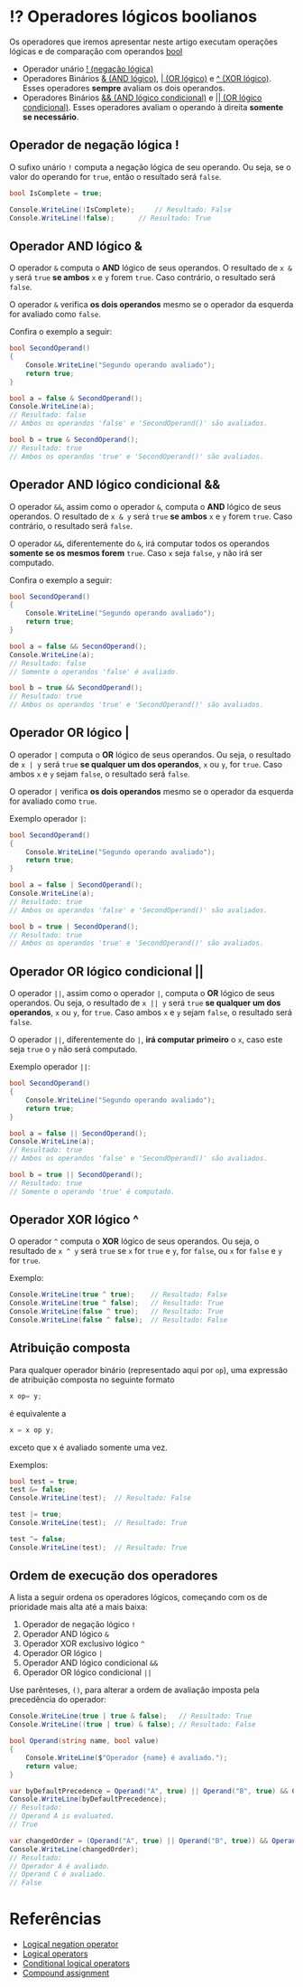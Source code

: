 # ⁉️ Operadores lógicos boolianos

Os operadores que iremos apresentar neste artigo executam operações lógicas e de comparação com operandos [bool](https://devblogs.microsoft.com/aspnet/blazor-webassembly-3-2-0-now-available/?fbclid=IwAR0brw10DyJrB4RhHmu_HwIGVIhloqUe-wdsHhQx9pNuKw4idkHgt4NPxnE)

* Operador unário [! (negação lógica)](https://github.com/Pampa-Devs/4starters/blob/master/Fundamentals/csharp/logical-comparison-operators.md#operador-de-nega%C3%A7%C3%A3o-l%C3%B3gica-)
* Operadores Binários [& (AND lógico)](https://github.com/Pampa-Devs/4starters/blob/master/Fundamentals/csharp/logical-comparison-operators.md#operador-and-l%C3%B3gico), [| (OR lógico)](https://github.com/Pampa-Devs/4starters/blob/master/Fundamentals/csharp/logical-comparison-operators.md#operador-or-l%C3%B3gico-condicional) e [^ (XOR lógico)](https://github.com/Pampa-Devs/4starters/blob/master/Fundamentals/csharp/logical-comparison-operators.md#operador-or-l%C3%B3gico-condicional). Esses operadores **sempre** avaliam os dois operandos.
* Operadores Binários [&& (AND lógico condicional)](https://github.com/Pampa-Devs/4starters/blob/master/Fundamentals/csharp/logical-comparison-operators.md#operador-or-l%C3%B3gico-condicional) e [|| (OR lógico condicional)](https://github.com/Pampa-Devs/4starters/blob/master/Fundamentals/csharp/logical-comparison-operators.md#operador-or-l%C3%B3gico-condicional). Esses operadores avaliam o operando à direita **somente se necessário**.

## Operador de negação lógica !

O sufixo unário `!` computa a negação lógica de seu operando. Ou seja, se o valor do operando for `true`, então o resultado será `false`.

```C#
bool IsComplete = true;

Console.WriteLine(!IsComplete); 	// Resultado: False
Console.WriteLine(!false);		// Resultado: True
```

## Operador AND lógico &

O operador `&` computa o **AND** lógico de seus operandos. O resultado de `x & y` será `true` **se ambos** `x` e `y` forem `true`. Caso contrário, o resultado será `false`.

O operador `&` verifica **os dois operandos** mesmo se o operador da esquerda for avaliado como `false`.

Confira o exemplo a seguir:

```C#
bool SecondOperand()
{
    Console.WriteLine("Segundo operando avaliado");
    return true;
}

bool a = false & SecondOperand();
Console.WriteLine(a);
// Resultado: false
// Ambos os operandos 'false' e 'SecondOperand()' são avaliados.

bool b = true & SecondOperand();
// Resultado: true
// Ambos os operandos 'true' e 'SecondOperand()' são avaliados.
```

## Operador AND lógico condicional &&

O operador `&&`, assim como o operador `&`, computa o **AND** lógico de seus operandos. O resultado de `x & y` será `true` **se ambos** `x` e `y` forem `true`. Caso contrário, o resultado será `false`.

O operador `&&`, diferentemente do `&`, irá computar todos os operandos **somente se os mesmos forem** `true`. Caso `x` seja `false`, `y` não irá ser computado.

Confira o exemplo a seguir:
```C#
bool SecondOperand()
{
    Console.WriteLine("Segundo operando avaliado");
    return true;
}

bool a = false && SecondOperand();
Console.WriteLine(a);
// Resultado: false
// Somente o operandos 'false' é avaliado.

bool b = true && SecondOperand();
// Resultado: true
// Ambos os operandos 'true' e 'SecondOperand()' são avaliados.
```

## Operador OR lógico |

O operador `|` computa o **OR** lógico de seus operandos. Ou seja, o resultado de `x | y` será `true` **se qualquer um dos operandos**, `x` ou `y`, for `true`. Caso ambos `x` e `y` sejam `false`, o resultado será `false`.

O operador `|` verifica **os dois operandos** mesmo se o operador da esquerda for avaliado como `true`.

Exemplo operador `|`:
```C#
bool SecondOperand()
{
    Console.WriteLine("Segundo operando avaliado");
    return true;
}

bool a = false | SecondOperand();
Console.WriteLine(a);
// Resultado: true
// Ambos os operandos 'false' e 'SecondOperand()' são avaliados.

bool b = true | SecondOperand();
// Resultado: true
// Ambos os operandos 'true' e 'SecondOperand()' são avaliados.
```

## Operador OR lógico condicional ||

O operador `||`, assim como o operador `|`, computa o **OR** lógico de seus operandos. Ou seja, o resultado de `x || y` será `true` **se qualquer um dos operandos**, `x` ou `y`, for `true`. Caso ambos `x` e `y` sejam `false`, o resultado será `false`.

O operador `||`, diferentemente do `|`, **irá computar primeiro** o `x`, caso este seja `true` o `y` não será computado.

Exemplo operador `||`:
```C#
bool SecondOperand()
{
    Console.WriteLine("Segundo operando avaliado");
    return true;
}

bool a = false || SecondOperand();
Console.WriteLine(a);
// Resultado: true
// Ambos os operandos 'false' e 'SecondOperand()' são avaliados.

bool b = true || SecondOperand();
// Resultado: true
// Somente o operando 'true' é computado.
```

## Operador XOR lógico ^

O operador `^` computa o **XOR** lógico de seus operandos. Ou seja, o resultado de `x ^ y` será `true` se `x` for `true` e `y`, for `false`, ou `x` for `false` e `y` for `true`.

Exemplo:
```C#
Console.WriteLine(true ^ true);    // Resultado: False
Console.WriteLine(true ^ false);   // Resultado: True
Console.WriteLine(false ^ true);   // Resultado: True
Console.WriteLine(false ^ false);  // Resultado: False
```

## Atribuição composta

Para qualquer operador binário (representado aqui por `op`), uma expressão de atribuição composta no seguinte formato
```C#
x op= y;
```
é equivalente a
```C#
x = x op y;
```
exceto que x é avaliado somente uma vez.

Exemplos:
```C#
bool test = true;
test &= false;
Console.WriteLine(test);  // Resultado: False

test |= true;
Console.WriteLine(test);  // Resultado: True

test ^= false;
Console.WriteLine(test);  // Resultado: True
```

## Ordem de execução dos operadores

A lista a seguir ordena os operadores lógicos, começando com os de prioridade mais alta até a mais baixa:
1. Operador de negação lógico `!`
2. Operador AND lógico `&`
3. Operador XOR exclusivo lógico `^`
4. Operador OR lógico `|`
5. Operador AND lógico condicional `&&`
6. Operador OR lógico condicional `||`

Use parênteses, `()`, para alterar a ordem de avaliação imposta pela precedência do operador:

```C#
Console.WriteLine(true | true & false);   // Resultado: True
Console.WriteLine((true | true) & false); // Resultado: False

bool Operand(string name, bool value)
{
    Console.WriteLine($"Operador {name} é avaliado.");
    return value;
}

var byDefaultPrecedence = Operand("A", true) || Operand("B", true) && Operand("C", false);
Console.WriteLine(byDefaultPrecedence);
// Resultado:
// Operand A is evaluated.
// True

var changedOrder = (Operand("A", true) || Operand("B", true)) && Operand("C", false);
Console.WriteLine(changedOrder);
// Resultado:
// Operador A é avaliado.
// Operand C é avaliado.
// False
```

# Referências

* [Logical negation operator](https://docs.microsoft.com/en-us/dotnet/csharp/language-reference/language-specification/expressions#logical-negation-operator)
* [Logical operators](https://docs.microsoft.com/en-us/dotnet/csharp/language-reference/language-specification/expressions#logical-operators)
* [Conditional logical operators](https://docs.microsoft.com/en-us/dotnet/csharp/language-reference/language-specification/expressions#conditional-logical-operators)
* [Compound assignment](https://docs.microsoft.com/en-us/dotnet/csharp/language-reference/language-specification/expressions#compound-assignment)